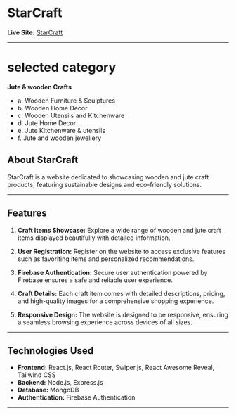 # StarCraft 

**Live Site:** [StarCraft](https://starcraft-1.web.app/)

---


# selected category

**Jute & wooden Crafts**
- a. Wooden Furniture & Sculptures
- b. Wooden Home Decor
- c. Wooden Utensils and Kitchenware
- d. Jute Home Decor
- e. Jute Kitchenware & utensils
- f. Jute and wooden jewellery


## About StarCraft

StarCraft is a website dedicated to showcasing wooden and jute craft products, featuring sustainable designs and eco-friendly solutions.

---

##  Features

1. **Craft Items Showcase:** Explore a wide range of wooden and jute craft items displayed beautifully with detailed information.

2. **User Registration:** Register on the website to access exclusive features such as favoriting items and personalized recommendations.

3. **Firebase Authentication:** Secure user authentication powered by Firebase ensures a safe and reliable user experience.

4. **Craft Details:** Each craft item comes with detailed descriptions, pricing, and high-quality images for a comprehensive shopping experience.

5. **Responsive Design:** The website is designed to be responsive, ensuring a seamless browsing experience across devices of all sizes.

---

## Technologies Used

- **Frontend:** React.js, React Router, Swiper.js, React Awesome Reveal, Tailwind CSS
- **Backend:** Node.js, Express.js
- **Database:** MongoDB
- **Authentication:** Firebase Authentication

---



